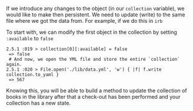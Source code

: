 If we introduce any changes to the object (in our `collection` variable), we would like to make then persistent. We need to update (write) to the same file where we got the data from. For example, if we do this in `irb`

To start with, we can modify the first object in the collection by setting `:available` to `false`
```
2.5.1 :019 > collection[0][:available] = false
 => false
 # And now, we open the YML file and store the entire `collection` again. 
2.5.1 :020 > File.open('./lib/data.yml', 'w') { |f| f.write collection.to_yaml }
 => 567
```

Knowing this, you will be able to build a method to update the collection of books in the library after that a check-out has been performed and your collection has a new state.